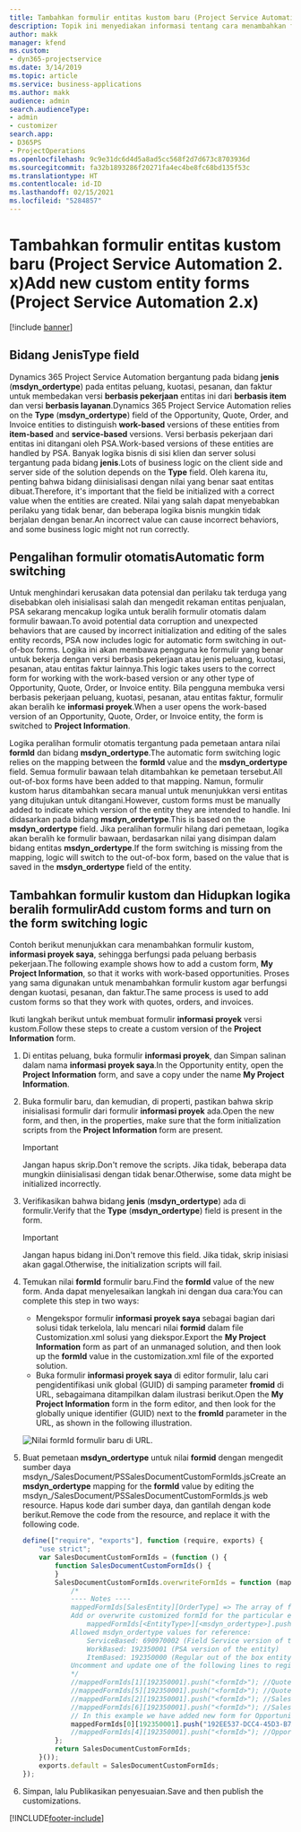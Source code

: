 ```yaml
---
title: Tambahkan formulir entitas kustom baru (Project Service Automation 2. x)
description: Topik ini menyediakan informasi tentang cara menambahkan formulir entitas kustom untuk peluang, kuotasi, pesanan, atau faktur di Dynamics 365 Project Service Automation 2. x.
author: makk
manager: kfend
ms.custom:
- dyn365-projectservice
ms.date: 3/14/2019
ms.topic: article
ms.service: business-applications
ms.author: makk
audience: admin
search.audienceType:
- admin
- customizer
search.app:
- D365PS
- ProjectOperations
ms.openlocfilehash: 9c9e31dc6d4d5a8ad5cc568f2d7d673c8703936d
ms.sourcegitcommit: fa32b1893286f20271fa4ec4be8fc68bd135f53c
ms.translationtype: HT
ms.contentlocale: id-ID
ms.lasthandoff: 02/15/2021
ms.locfileid: "5284857"
---
```

# <a name="add-new-custom-entity-forms-project-service-automation-2x"></a><span data-ttu-id="cb5d4-103">Tambahkan formulir entitas kustom baru (Project Service Automation 2. x)</span><span class="sxs-lookup"><span data-stu-id="cb5d4-103">Add new custom entity forms (Project Service Automation 2.x)</span></span>

[!include [banner](../../includes/psa-now-project-operations.md)]

## <a name="type-field"></a><span data-ttu-id="cb5d4-104">Bidang Jenis</span><span class="sxs-lookup"><span data-stu-id="cb5d4-104">Type field</span></span> 

<span data-ttu-id="cb5d4-105">Dynamics 365 Project Service Automation bergantung pada bidang **jenis** (**msdyn\_ordertype**) pada entitas peluang, kuotasi, pesanan, dan faktur untuk membedakan versi **berbasis pekerjaan** entitas ini dari **berbasis item** dan versi **berbasis layanan**.</span><span class="sxs-lookup"><span data-stu-id="cb5d4-105">Dynamics 365 Project Service Automation relies on the **Type** (**msdyn\_ordertype**) field of the Opportunity, Quote, Order, and Invoice entities to distinguish **work-based** versions of these entities from **item-based** and **service-based** versions.</span></span> <span data-ttu-id="cb5d4-106">Versi berbasis pekerjaan dari entitas ini ditangani oleh PSA.</span><span class="sxs-lookup"><span data-stu-id="cb5d4-106">Work-based versions of these entities are handled by PSA.</span></span> <span data-ttu-id="cb5d4-107">Banyak logika bisnis di sisi klien dan server solusi tergantung pada bidang **jenis**.</span><span class="sxs-lookup"><span data-stu-id="cb5d4-107">Lots of business logic on the client side and server side of the solution depends on the **Type** field.</span></span> <span data-ttu-id="cb5d4-108">Oleh karena itu, penting bahwa bidang diinisialisasi dengan nilai yang benar saat entitas dibuat.</span><span class="sxs-lookup"><span data-stu-id="cb5d4-108">Therefore, it's important that the field be initialized with a correct value when the entities are created.</span></span> <span data-ttu-id="cb5d4-109">Nilai yang salah dapat menyebabkan perilaku yang tidak benar, dan beberapa logika bisnis mungkin tidak berjalan dengan benar.</span><span class="sxs-lookup"><span data-stu-id="cb5d4-109">An incorrect value can cause incorrect behaviors, and some business logic might not run correctly.</span></span>

## <a name="automatic-form-switching"></a><span data-ttu-id="cb5d4-110">Pengalihan formulir otomatis</span><span class="sxs-lookup"><span data-stu-id="cb5d4-110">Automatic form switching</span></span>

<span data-ttu-id="cb5d4-111">Untuk menghindari kerusakan data potensial dan perilaku tak terduga yang disebabkan oleh inisialisasi salah dan mengedit rekaman entitas penjualan, PSA sekarang mencakup logika untuk beralih formulir otomatis dalam formulir bawaan.</span><span class="sxs-lookup"><span data-stu-id="cb5d4-111">To avoid potential data corruption and unexpected behaviors that are caused by incorrect initialization and editing of the sales entity records, PSA now includes logic for automatic form switching in out-of-box forms.</span></span> <span data-ttu-id="cb5d4-112">Logika ini akan membawa pengguna ke formulir yang benar untuk bekerja dengan versi berbasis pekerjaan atau jenis peluang, kuotasi, pesanan, atau entitas faktur lainnya.</span><span class="sxs-lookup"><span data-stu-id="cb5d4-112">This logic takes users to the correct form for working with the work-based version or any other type of Opportunity, Quote, Order, or Invoice entity.</span></span> <span data-ttu-id="cb5d4-113">Bila pengguna membuka versi berbasis pekerjaan peluang, kuotasi, pesanan, atau entitas faktur, formulir akan beralih ke **informasi proyek**.</span><span class="sxs-lookup"><span data-stu-id="cb5d4-113">When a user opens the work-based version of an Opportunity, Quote, Order, or Invoice entity, the form is switched to **Project Information**.</span></span>

<span data-ttu-id="cb5d4-114">Logika peralihan formulir otomatis tergantung pada pemetaan antara nilai **formId** dan bidang **msdyn\_ordertype**.</span><span class="sxs-lookup"><span data-stu-id="cb5d4-114">The automatic form switching logic relies on the mapping between the **formId** value and the **msdyn\_ordertype** field.</span></span> <span data-ttu-id="cb5d4-115">Semua formulir bawaan telah ditambahkan ke pemetaan tersebut.</span><span class="sxs-lookup"><span data-stu-id="cb5d4-115">All out-of-box forms have been added to that mapping.</span></span> <span data-ttu-id="cb5d4-116">Namun, formulir kustom harus ditambahkan secara manual untuk menunjukkan versi entitas yang ditujukan untuk ditangani.</span><span class="sxs-lookup"><span data-stu-id="cb5d4-116">However, custom forms must be manually added to indicate which version of the entity they are intended to handle.</span></span> <span data-ttu-id="cb5d4-117">Ini didasarkan pada bidang **msdyn\_ordertype**.</span><span class="sxs-lookup"><span data-stu-id="cb5d4-117">This is based on the **msdyn\_ordertype** field.</span></span> <span data-ttu-id="cb5d4-118">Jika peralihan formulir hilang dari pemetaan, logika akan beralih ke formulir bawaan, berdasarkan nilai yang disimpan dalam bidang entitas **msdyn\_ordertype**.</span><span class="sxs-lookup"><span data-stu-id="cb5d4-118">If the form switching is missing from the mapping, logic will switch to the out-of-box form, based on the value that is saved in the **msdyn\_ordertype** field of the entity.</span></span>

## <a name="add-custom-forms-and-turn-on-the-form-switching-logic"></a><span data-ttu-id="cb5d4-119">Tambahkan formulir kustom dan Hidupkan logika beralih formulir</span><span class="sxs-lookup"><span data-stu-id="cb5d4-119">Add custom forms and turn on the form switching logic</span></span>

<span data-ttu-id="cb5d4-120">Contoh berikut menunjukkan cara menambahkan formulir kustom, **informasi proyek saya**, sehingga berfungsi pada peluang berbasis pekerjaan.</span><span class="sxs-lookup"><span data-stu-id="cb5d4-120">The following example shows how to add a custom form, **My Project Information**, so that it works with work-based opportunities.</span></span> <span data-ttu-id="cb5d4-121">Proses yang sama digunakan untuk menambahkan formulir kustom agar berfungsi dengan kuotasi, pesanan, dan faktur.</span><span class="sxs-lookup"><span data-stu-id="cb5d4-121">The same process is used to add custom forms so that they work with quotes, orders, and invoices.</span></span>

<span data-ttu-id="cb5d4-122">Ikuti langkah berikut untuk membuat formulir **informasi proyek** versi kustom.</span><span class="sxs-lookup"><span data-stu-id="cb5d4-122">Follow these steps to create a custom version of the **Project Information** form.</span></span>

1. <span data-ttu-id="cb5d4-123">Di entitas peluang, buka formulir **informasi proyek**, dan Simpan salinan dalam nama **informasi proyek saya**.</span><span class="sxs-lookup"><span data-stu-id="cb5d4-123">In the Opportunity entity, open the **Project Information** form, and save a copy under the name **My Project Information**.</span></span>
2. <span data-ttu-id="cb5d4-124">Buka formulir baru, dan kemudian, di properti, pastikan bahwa skrip inisialisasi formulir dari formulir **informasi proyek** ada.</span><span class="sxs-lookup"><span data-stu-id="cb5d4-124">Open the new form, and then, in the properties, make sure that the form initialization scripts from the **Project Information** form are present.</span></span> 

    > [!IMPORTANT]
    > <span data-ttu-id="cb5d4-125">Jangan hapus skrip.</span><span class="sxs-lookup"><span data-stu-id="cb5d4-125">Don't remove the scripts.</span></span> <span data-ttu-id="cb5d4-126">Jika tidak, beberapa data mungkin diinisialisasi dengan tidak benar.</span><span class="sxs-lookup"><span data-stu-id="cb5d4-126">Otherwise, some data might be initialized incorrectly.</span></span>

3. <span data-ttu-id="cb5d4-127">Verifikasikan bahwa bidang **jenis** (**msdyn\_ordertype**) ada di formulir.</span><span class="sxs-lookup"><span data-stu-id="cb5d4-127">Verify that the **Type** (**msdyn\_ordertype**) field is present in the form.</span></span> 

    > [!IMPORTANT]
    > <span data-ttu-id="cb5d4-128">Jangan hapus bidang ini.</span><span class="sxs-lookup"><span data-stu-id="cb5d4-128">Don't remove this field.</span></span> <span data-ttu-id="cb5d4-129">Jika tidak, skrip inisiasi akan gagal.</span><span class="sxs-lookup"><span data-stu-id="cb5d4-129">Otherwise, the initialization scripts will fail.</span></span>

4. <span data-ttu-id="cb5d4-130">Temukan nilai **formId** formulir baru.</span><span class="sxs-lookup"><span data-stu-id="cb5d4-130">Find the **formId** value of the new form.</span></span> <span data-ttu-id="cb5d4-131">Anda dapat menyelesaikan langkah ini dengan dua cara:</span><span class="sxs-lookup"><span data-stu-id="cb5d4-131">You can complete this step in two ways:</span></span>

    - <span data-ttu-id="cb5d4-132">Mengekspor formulir **informasi proyek saya** sebagai bagian dari solusi tidak terkelola, lalu mencari nilai **formid** dalam file Customization.xml solusi yang diekspor.</span><span class="sxs-lookup"><span data-stu-id="cb5d4-132">Export the **My Project Information** form as part of an unmanaged solution, and then look up the **formId** value in the customization.xml file of the exported solution.</span></span>
    - <span data-ttu-id="cb5d4-133">Buka formulir **informasi proyek saya** di editor formulir, lalu cari pengidentifikasi unik global (GUID) di samping parameter **fromid** di URL, sebagaimana ditampilkan dalam ilustrasi berikut.</span><span class="sxs-lookup"><span data-stu-id="cb5d4-133">Open the **My Project Information** form in the form editor, and then look for the globally unique identifier (GUID) next to the **fromId** parameter in the URL, as shown in the following illustration.</span></span>

    ![Nilai formId formulir baru di URL.](media/how-to-add-custom-forms-in-v2.0.png)

5. <span data-ttu-id="cb5d4-135">Buat pemetaan **msdyn\_ordertype** untuk nilai **formid** dengan mengedit sumber daya msdyn\_/SalesDocument/PSSalesDocumentCustomFormIds.js</span><span class="sxs-lookup"><span data-stu-id="cb5d4-135">Create an **msdyn\_ordertype** mapping for the **formId** value by editing the msdyn\_/SalesDocument/PSSalesDocumentCustomFormIds.js web resource.</span></span> <span data-ttu-id="cb5d4-136">Hapus kode dari sumber daya, dan gantilah dengan kode berikut.</span><span class="sxs-lookup"><span data-stu-id="cb5d4-136">Remove the code from the resource, and replace it with the following code.</span></span>

    ```javascript
    define(["require", "exports"], function (require, exports) {
        "use strict";
        var SalesDocumentCustomFormIds = (function () {
            function SalesDocumentCustomFormIds() {
            }
            SalesDocumentCustomFormIds.overwriteFormIds = function (mappedFormIds) {
                /*
                ---- Notes ----
                mappedFormIds[SalesEntity][OrderType] => The array of forms IDs that support particular entity and order type
                Add or overwrite customized formId for the particular entity and order type by calling:
                    mappedFormIds[<EntityType>][<msdyn_ordertype>].push("<formId>");
                Allowed msdyn_ordertype values for reference:
                    ServiceBased: 690970002 (Field Service version of the entity)
                    WorkBased: 192350001 (PSA version of the entity)
                    ItemBased: 192350000 (Regular out of the box entity)
                Uncomment and update one of the following lines to register custom PSA form for required entity:
                */      
                //mappedFormIds[1][192350001].push("<formId>"); //Quote
                //mappedFormIds[5][192350001].push("<formId>"); //Quote Line
                //mappedFormIds[2][192350001].push("<formId>"); //Sales Order
                //mappedFormIds[6][192350001].push("<formId>"); //Sales Order Line
                // In this example we have added new form for Opportunity
                mappedFormIds[0][192350001].push("192EE537-DCC4-45D3-B7AF-EA694B9113D2"); //Opportunity
                //mappedFormIds[4][192350001].push("<formId>"); //Opportunity Line
            };
            return SalesDocumentCustomFormIds;
        }());
        exports.default = SalesDocumentCustomFormIds;
    });
    ```

6. <span data-ttu-id="cb5d4-137">Simpan, lalu Publikasikan penyesuaian.</span><span class="sxs-lookup"><span data-stu-id="cb5d4-137">Save and then publish the customizations.</span></span>


[!INCLUDE[footer-include](../../includes/footer-banner.md)]